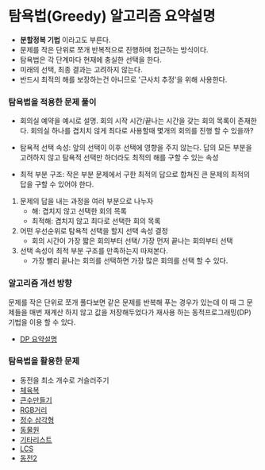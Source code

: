 # 탐욕법(Greedy) 알고리즘 요약설명 

- **분할정복 기법** 이라고도 부른다.
- 문제를 작은 단위로 쪼개 반복적으로 진행하며 접근하는 방식이다.
- 탐욕법은 각 단계마다 현재에 충실한 선택을 한다.
- 미래의 선택, 최종 결과는 고려하지 않는다.
- 반드시 최적의 해를 보장하는건 아니므로 '근사치 추정'을 위해 사용한다.


### 탐욕법을 적용한 문제 풀이
- 회의실 예약을 예시로 설명. 회의 시작 시간/끝나는 시간을 갖는 회의 목록이 존재한다. 회의실 하나를 겹치치 않게 최다로 사용할때 몇개의 회의를 진행 할 수 있을까?

- 탐욕적 선택 속성: 앞의 선택이 이후 선택에 영향을 주지 않는다. 답의 모든 부분을 고려하지 않고 탐욕적 선택만 하더라도 최적의 해를 구할 수 있는 속성
- 최적 부분 구조: 작은 부분 문제에서 구한 최적의 답으로 합쳐진 큰 문제의 최적의 답을 구할 수 있어야 한다. 

1. 문제의 답을 내는 과정을 여러 부분으로 나누자
    - 해: 겹치지 않고 선택한 회의 목록
    - 최적해: 겹치지 않고 최다로 선택한 회의 목록
2. 어떤 우선순위로 탐욕적 선택을 할지 선택 속성 결정
    - 회의 시간이 가장 짧은 회의부터 선택/ 가장 먼저 끝나는 회의부터 선택
3. 선택 속성이 최적 부분 구조를 만족하는지 따져본다.
    - 가장 빨리 끝나는 회의를 선택하면 가장 많은 회의를 선택 할 수 있다.



### 알고리즘 개선 방향

문제를 작은 단위로 쪼개 풀다보면 같은 문제를 반복해 푸는 경우가 있는데 이 때 그 문제들을 매번 재계산 하지 않고 값을 저장해두었다가 재사용 하는 동적프로그래밍(DP) 기법을 이용 할 수 있다.
- [DP 요약설명](https://github.com/TheCopiens/algorithm-study/blob/master/contents/DP.md)

### 탐욕법을 활용한 문제
* 동전을 최소 개수로 거슬러주기
* [체육복](https://github.com/TheCopiens/algorithm-study/blob/ohhako/source/ohhako/200202_greedy.md)
* [큰수만들기](https://programmers.co.kr/learn/courses/30/lessons/42883)
* [RGB거리](https://github.com/TheCopiens/algorithm-study/blob/master/source/ohhako/boj/1149_dp.md)
* [정수 삼각형](https://github.com/TheCopiens/algorithm-study/blob/master/source/ohhako/boj/1932_DP.md)
* [동물원](https://www.acmicpc.net/problem/1309)
* [기타리스트](https://www.acmicpc.net/problem/1495)
* [LCS](https://www.acmicpc.net/problem/9251)
* [동전2](https://www.acmicpc.net/problem/2294)
